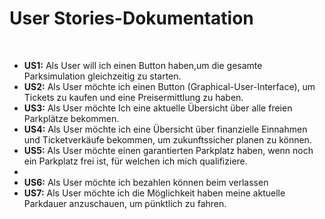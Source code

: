 <html>
    <body>
        <h1>User Stories-Dokumentation</h1>
        <br>
        <ul>
            <li><strong>US1:</strong> Als User will ich einen Button haben,um die gesamte Parksimulation gleichzeitig zu starten.</li>
            <li><strong>US2:</strong> Als User möchte ich einen Button (Graphical-User-Interface), um Tickets zu kaufen und eine Preisermittlung zu haben.</li>
            <li><strong>US3:</strong> Als User möchte Ich eine aktuelle Übersicht über alle freien Parkplätze bekommen.</li>
            <li><strong>US4:</strong> Als User möchte ich eine Übersicht über finanzielle Einnahmen und Ticketverkäufe bekommen, um zukunftssicher planen zu können.</li>
            <li><strong>US5:</strong> Als User möchte einen garantierten Parkplatz haben, wenn noch ein Parkplatz frei ist, für welchen ich mich qualifiziere.<li>
            <li><strong>US6:</strong> Als User möchte ich bezahlen können beim verlassen</li>
            <li><strong>US7:</strong> Als User möchte ich die Möglichkeit haben meine aktuelle Parkdauer anzuschauen, um pünktlich zu fahren.</li>
        </ul>
    </body>
</html>
